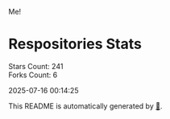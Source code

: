 Me!

# Respositories Stats
Stars Count: 241  
Forks Count: 6

2025-07-16 00:14:25  

This README is automatically generated by [🐰](https://github.com/rnitta/rnitta).

